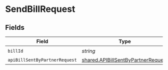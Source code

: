 # SendBillRequest


## Fields

| Field                                                                                           | Type                                                                                            | Required                                                                                        | Description                                                                                     |
| ----------------------------------------------------------------------------------------------- | ----------------------------------------------------------------------------------------------- | ----------------------------------------------------------------------------------------------- | ----------------------------------------------------------------------------------------------- |
| `billId`                                                                                        | *string*                                                                                        | :heavy_check_mark:                                                                              | N/A                                                                                             |
| `apiBillSentByPartnerRequest`                                                                   | [shared.APIBillSentByPartnerRequest](../../../sdk/models/shared/apibillsentbypartnerrequest.md) | :heavy_minus_sign:                                                                              | N/A                                                                                             |